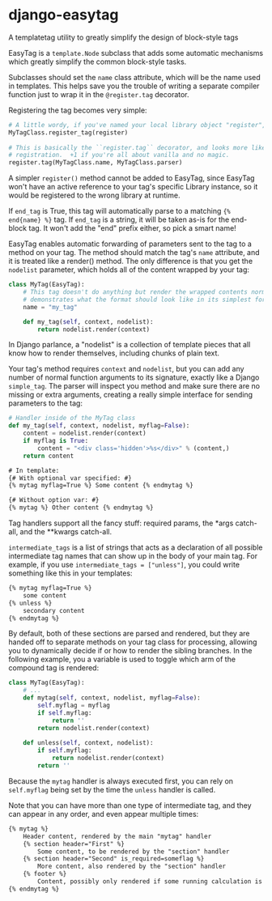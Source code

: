 django-easytag
==============

A templatetag utility to greatly simplify the design of block-style tags

EasyTag is a ``template.Node`` subclass that adds some automatic mechanisms which greatly simplify the common block-style tasks.

Subclasses should set the ``name`` class attribute, which will be the name used in templates.  This helps save you the trouble of writing a separate compiler function just to wrap it in the ``@register.tag`` decorator.

Registering the tag becomes very simple:

```python
# A little wordy, if you've named your local library object "register", as is recommended:
MyTagClass.register_tag(register)
    
# This is basically the ``register.tag`` decorator, and looks more like a normal
# registration.  +1 if you're all about vanilla and no magic.
register.tag(MyTagClass.name, MyTagClass.parser)
```

A simpler ``register()`` method cannot be added to EasyTag, since EasyTag won't have an active
reference to your tag's specific Library instance, so it would be registered to the wrong
library at runtime.

If ``end_tag`` is True, this tag will automatically parse to a matching ``{% end{name} %}`` tag.
If ``end_tag`` is a string, it will be taken as-is for the end-block tag.  It won't add the
"end" prefix either, so pick a smart name!

EasyTag enables automatic forwarding of parameters sent to the tag to a method on your tag.  The
method should match the tag's ``name`` attribute, and it is treated like a render() method.  The
only difference is that you get the ``nodelist`` parameter, which holds all of the content
wrapped by your tag:

```python
class MyTag(EasyTag):
    # This tag doesn't do anything but render the wrapped contents normally, but it
    # demonstrates what the format should look like in its simplest form.
    name = "my_tag"

    def my_tag(self, context, nodelist):
        return nodelist.render(context)
```

In Django parlance, a "nodelist" is a collection of template pieces that all know how to render
themselves, including chunks of plain text.

Your tag's method requires ``context`` and ``nodelist``, but you can add any number of normal
function arguments to its signature, exactly like a Django ``simple_tag``.  The parser will
inspect you method and make sure there are no missing or extra arguments, creating a really
simple interface for sending parameters to the tag:

```python
# Handler inside of the MyTag class
def my_tag(self, context, nodelist, myflag=False):
    content = nodelist.render(context)
    if myflag is True:
        content = "<div class='hidden'>%s</div>" % (content,)
    return content
```

```html
# In template:
{# With optional var specified: #}
{% mytag myflag=True %} Some content {% endmytag %}

{# Without option var: #}
{% mytag %} Other content {% endmytag %}
```

Tag handlers support all the fancy stuff: required params, the *args catch-all, and the
**kwargs catch-all.

``intermediate_tags`` is a list of strings that acts as a declaration of all possible
intermediate tag names that can show up in the body of your main tag.  For example, if you use
``intermediate_tags = ["unless"]``, you could write something like this in your templates:

```html
{% mytag myflag=True %}
    some content
{% unless %}
    secondary content
{% endmytag %}
```

By default, both of these sections are parsed and rendered, but they are handed off to separate
methods on your tag class for processing, allowing you to dynamically decide if or how to render
the sibling branches.  In the following example, you a variable is used to toggle which arm of
the compound tag is rendered:

```python
class MyTag(EasyTag):
    # ...
    def mytag(self, context, nodelist, myflag=False):
        self.myflag = myflag
        if self.myflag:
            return ''
        return nodelist.render(context)
    
    def unless(self, context, nodelist):
        if self.myflag:
            return nodelist.render(context)
        return ''
```

Because the ``mytag`` handler is always executed first, you can rely on ``self.myflag`` being
set by the time the ``unless`` handler is called.

Note that you can have more than one type of intermediate tag, and they can appear in any order,
and even appear multiple times:

```html
{% mytag %}
    Header content, rendered by the main "mytag" handler
    {% section header="First" %}
        Some content, to be rendered by the "section" handler
    {% section header="Second" is_required=someflag %}
        More content, also rendered by the "section" handler
    {% footer %}
        Content, possibly only rendered if some running calculation is satisfied.
{% endmytag %}
```
